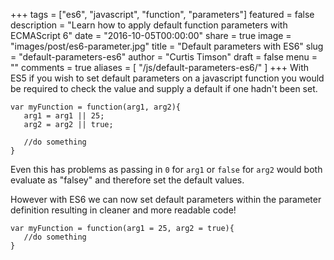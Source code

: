 +++
tags = ["es6", "javascript", "function", "parameters"]
featured = false
description = "Learn how to apply default function parameters with ECMAScript 6"
date = "2016-10-05T00:00:00"
share = true
image = "images/post/es6-parameter.jpg"
title = "Default parameters with ES6"
slug = "default-parameters-es6"
author = "Curtis Timson"
draft = false
menu = ""
comments = true
aliases = [
    "/js/default-parameters-es6/"
]
+++
With ES5 if you wish to set default parameters on a javascript function you would be required to check the value and supply a default if one hadn't been set.

    var myFunction = function(arg1, arg2){
       arg1 = arg1 || 25;
       arg2 = arg2 || true;

       //do something
    }

Even this has problems as passing in `0` for `arg1` or `false` for `arg2` would both evaluate as "falsey" and therefore set the default values.

However with ES6 we can now set default parameters within the parameter definition resulting in cleaner and more readable code!

    var myFunction = function(arg1 = 25, arg2 = true){   
       //do something
    }
